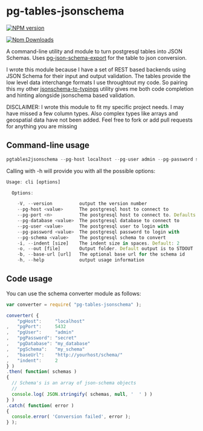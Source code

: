 # pg-tables-jsonschema

[![NPM version](https://badge.fury.io/js/pg-tables-jsonschema.png)](http://badge.fury.io/js/pg-tables-jsonschema)

[![Npm Downloads](https://nodei.co/npm/pg-tables-jsonschema.png?downloads=true&stars=true)](https://nodei.co/npm/pg-tables-jsonschema.png?downloads=true&stars=true)

A command-line utility and module to turn postgresql tables into JSON Schemas. Uses [pg-json-schema-export](https://www.npmjs.com/package/pg-json-schema-export) for the table to json conversion.

I wrote this module because I have a set of REST based backends using JSON Schema for their input and output validation. The tables provide the low level data interchange formats I use throughtout my code. So pairing this my other [jsonschema-to-typings](https://www.npmjs.com/package/jsonschema-to-typings) utility gives me both code completion and hinting alongside jsonschema based validation.

DISCLAIMER: I wrote this module to fit my specific project needs. I may have missed a few column types. Also complex types like arrays and geospatial data have not been added. Feel free to fork or add pull requests for anything you are missing

## Command-line usage

```javascript
pgtables2jsonschema --pg-host localhost --pg-user admin --pg-password secret --pg-database my-db --pg-schema my_schema -b 'http://yourhost/schema/' -o test/
```

Calling with -h will provide you with all the possible options:

```javascript
Usage: cli [options]

  Options:

    -V, --version          output the version number
    --pg-host <value>      The postgresql host to connect to
    --pg-port <n>          The postgresql host to connect to. Defaults to 5432
    --pg-database <value>  The postgresql database to connect to
    --pg-user <value>      The postgresql user to login with
    --pg-password <value>  The postgresql password to login with
    --pg-schema <value>    The postgresql schema to convert
    -i, --indent [size]    The indent size in spaces. Default: 2
    -o, --out [file]       Output folder. Default output is to STDOUT
    -b, --base-url [url]   The optional base url for the schema id
    -h, --help             output usage information
```

## Code usage

You can use the schema converter module as follows:

```javascript
var converter = require( "pg-tables-jsonschema" );

converter( {
    "pgHost":     "localhost"
,   "pgPort":     5432
,   "pgUser":     "admin"
,   "pgPassword": "secret"
,   "pgDatabase": "my_database"
,   "pgSchema":   "my_schema"
,   "baseUrl":    "http://yourhost/schema/"
,   "indent":     2
} )
.then( function( schemas )
{
  // Schema's is an array of json-schema objects
  //
  console.log( JSON.stringify( schemas, null, '  ' ) )
} )
.catch( function( error )
{
  console.error( 'Conversion failed', error );
} );

```
